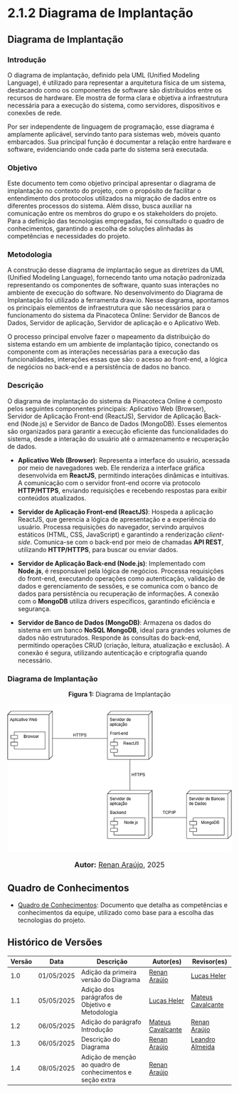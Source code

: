 # 2.1.2 Diagrama de Implantação

## Diagrama de Implantação

### Introdução

O diagrama de implantação, definido pela UML (Unified Modeling Language), é utilizado para representar a arquitetura física de um sistema, destacando como os componentes de software são distribuídos entre os recursos de hardware. Ele mostra de forma clara e objetiva a infraestrutura necessária para a execução do sistema, como servidores, dispositivos e conexões de rede.

Por ser independente de linguagem de programação, esse diagrama é amplamente aplicável, servindo tanto para sistemas web, móveis quanto embarcados. Sua principal função é documentar a relação entre hardware e software, evidenciando onde cada parte do sistema será executada.

### Objetivo

Este documento tem como objetivo principal apresentar o diagrama de implantação no contexto do projeto, com o propósito de facilitar o entendimento dos protocolos utilizados na migração de dados entre os diferentes processos do sistema. Além disso, busca auxiliar na comunicação entre os membros do grupo e os stakeholders do projeto. Para a definição das tecnologias empregadas, foi consultado o quadro de conhecimentos, garantindo a escolha de soluções alinhadas às competências e necessidades do projeto.

### Metodologia

A construção desse diagrama de implantação segue as diretrizes da UML (Unified Modeling Language), fornecendo tanto uma notação padronizada representando os componentes de software, quanto suas interações no ambiente de execução do software. No desenvolvimento do Diagrama de Implantação foi utilizado a ferramenta draw.io. Nesse diagrama, apontamos os principais elementos de infraestrutura que são necessários para o funcionamento do sistema da Pinacoteca Online: Servidor de Bancos de Dados, Servidor de aplicação, Servidor de aplicação e o Aplicativo Web.

O processo principal envolve fazer o mapeamento da distribuição do sistema estando em um ambiente de implantação típico, conectando os componente com as interações necessárias para a execução das funcionalidades, interações essas que são: o acesso ao front-end, a lógica de negócios no back-end e a persistência de dados no banco.

### Descrição

O diagrama de implantação do sistema da Pinacoteca Online é composto pelos seguintes componentes principais: Aplicativo Web (Browser), Servidor de Aplicação Front-end (ReactJS), Servidor de Aplicação Back-end (Node.js) e Servidor de Banco de Dados (MongoDB). Esses elementos são organizados para garantir a execução eficiente das funcionalidades do sistema, desde a interação do usuário até o armazenamento e recuperação de dados.

- **Aplicativo Web (Browser)**: Representa a interface do usuário, acessada por meio de navegadores web. Ele renderiza a interface gráfica desenvolvida em **ReactJS**, permitindo interações dinâmicas e intuitivas. A comunicação com o servidor front-end ocorre via protocolo **HTTP/HTTPS**, enviando requisições e recebendo respostas para exibir conteúdos atualizados.

- **Servidor de Aplicação Front-end (ReactJS)**: Hospeda a aplicação ReactJS, que gerencia a lógica de apresentação e a experiência do usuário. Processa requisições do navegador, servindo arquivos estáticos (HTML, CSS, JavaScript) e garantindo a renderização _client-side_. Comunica-se com o back-end por meio de chamadas **API REST**, utilizando **HTTP/HTTPS**, para buscar ou enviar dados.

- **Servidor de Aplicação Back-end (Node.js)**: Implementado com **Node.js**, é responsável pela lógica de negócios. Processa requisições do front-end, executando operações como autenticação, validação de dados e gerenciamento de sessões, e se comunica com o banco de dados para persistência ou recuperação de informações. A conexão com o **MongoDB** utiliza drivers específicos, garantindo eficiência e segurança.

- **Servidor de Banco de Dados (MongoDB)**: Armazena os dados do sistema em um banco **NoSQL MongoDB**, ideal para grandes volumes de dados não estruturados. Responde às consultas do back-end, permitindo operações CRUD (criação, leitura, atualização e exclusão). A conexão é segura, utilizando autenticação e criptografia quando necessário.

### Diagrama de Implantação

<div style="text-align: center;"> <b>Figura 1:</b> Diagrama de Implantação</div>

<div style="text-align: center;"> 

![DiagramaImplantacaoV1](assets/images/implantaçãov1.png)

</div>

<div style="text-align: center;">
      <font size="3"><p style="text-align: center"><b>Autor:</b> <a href="https://github.com/renantfm4">Renan Araújo</a>, 2025</p></font>
</div>

## Quadro de Conhecimentos

- [Quadro de Conhecimentos](https://unbarqdsw2025-1-turma01.github.io/2025.1-T01-_G2_PinacotecaOnline_Entrega_01/#/Base/Extra/quadro-de-conhecimentos): Documento que detalha as competências e conhecimentos da equipe, utilizado como base para a escolha das tecnologias do projeto.

## Histórico de Versões

| Versão | Data       | Descrição                                                         | Autor(es)                                            | Revisor(es)                                          |
| ------ | ---------- | ----------------------------------------------------------------- | ---------------------------------------------------- | ---------------------------------------------------- |
| 1.0    | 01/05/2025 | Adição da primeira versão do Diagrama                             | [Renan Araújo](https://github.com/renantfm4)         | [Lucas Heler](https://github.com/Akaeboshi)          |
| 1.1    | 05/05/2025 | Adição dos parágrafos de Objetivo e Metodologia                   | [Lucas Heler](https://github.com/Akaeboshi)          | [Mateus Cavalcante](https://github.com/mateuscavati) |
| 1.2    | 06/05/2025 | Adição do parágrafo Introdução                                    | [Mateus Cavalcante](https://github.com/mateuscavati) | [Renan Araújo](https://github.com/renantfm4)         |
| 1.3    | 06/05/2025 | Descrição do Diagrama                                             | [Renan Araújo](https://github.com/renantfm4)         | [Leandro Almeida](https://github.com/LeanArs)        |
| 1.4    | 08/05/2025 | Adição de menção ao quadro de conhecimentos e seção extra         | [Renan Araújo](https://github.com/renantfm4)         |         |